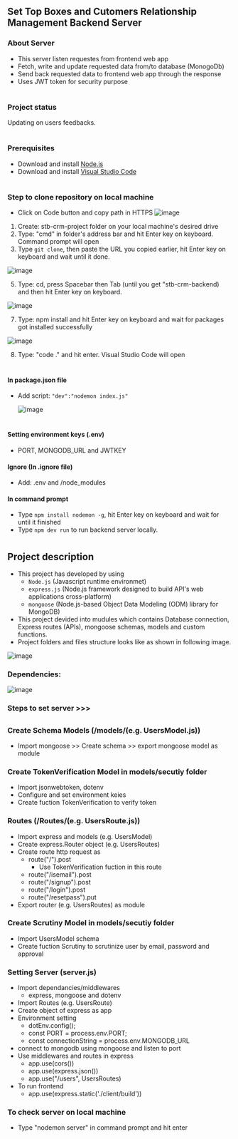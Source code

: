 ## Set Top Boxes and Cutomers Relationship Management Backend Server

### About Server
- This server listen requestes from frontend web app
- Fetch, write and update requested data from/to database (MonogoDb)
- Send back requested data to frontend web app through the response
- Uses JWT token for security purpose
#

### Project status
Updating on users feedbacks.
#

### Prerequisites
- Download and install [Node.js](https://nodejs.org/en/download)
- Download and install [Visual Studio Code](https://code.visualstudio.com/download)
#

### Step to clone repository on local machine
- Click on Code button and copy path in HTTPS
![image](https://github.com/rameshgchavan/stb-crm-backend/assets/109573381/db7bb81e-f152-4498-ae21-44cf435b9a8f)

1. Create: stb-crm-project folder on your local machine's desired drive
2. Type: "cmd" in folder's address bar and hit Enter key on keyboard. Command prompt will open
3. Type `git clone`, then paste the URL you copied earlier, hit Enter key on keyboard and wait until it done.

![image](https://github.com/rameshgchavan/stb-crm-backend/assets/109573381/135d5fa0-0732-4633-b479-6c3bcfa5ce9c)

5. Type: cd, press Spacebar then Tab (until you get "stb-crm-backend) and then hit Enter key on keyboard.

![image](https://github.com/rameshgchavan/stb-crm-backend/assets/109573381/4cbe3f9f-7c61-4655-bdbc-63211a34cda8)

7. Type: npm install and hit Enter key on keyboard and wait for packages got installed successfully

![image](https://github.com/rameshgchavan/stb-crm-backend/assets/109573381/c9462143-1aa1-401f-8605-72d71377194e)

8. Type: "code ." and hit enter. Visual Studio Code will open
#

#### In package.json file
- Add script: `"dev":"nodemon index.js"`

  ![image](https://github.com/rameshgchavan/stb-crm-backend/assets/109573381/0d8f0f32-6762-4346-a577-bfc96c0be2f6)
#

#### Setting environment keys (.env)
- PORT, MONGODB_URL and JWTKEY

#### Ignore (In .ignore file)
- Add: .env and /node_modules

#### In command prompt 
- Type `npm install nodemon -g`, hit Enter key on keyboard and wait for until it finished
- Type `npm dev run` to run backend server locally.
#

## Project description
- This project has developed by using
     - `Node.js` (Javascript runtime environmet)
     - `express.js` (Node.js framework designed to build API's web applications cross-platform)
     - `mongoose` (Node.js-based Object Data Modeling (ODM) library for MongoDB)
- This project devided into mudules which contains Database connection, Express routes (APIs), mongoose schemas, models and custom functions.
- Project folders and files structure looks like as shown in following image.

![image](https://github.com/rameshgchavan/stb-crm-backend/assets/109573381/0527aa36-6073-4219-b673-eb7cd28c762b)

### Dependencies: 
![image](https://github.com/rameshgchavan/stb-crm-backend/assets/109573381/8b8fd63a-4d3c-43f6-b8fa-0f7c27a98aae)

### Steps to set server >>>
##


### Create Schema Models (/models/(e.g. UsersModel.js))
- Import mongoose >> Create schema >> export mongoose model as module

### Create TokenVerification Model in models/secutiy folder
- Import jsonwebtoken, dotenv
- Configure and set environment keies
- Create fuction TokenVerification to verify token

### Routes (/Routes/(e.g. UsersRoute.js))
- Import express and models (e.g. UsersModel)
- Create express.Router object (e.g. UsersRoutes)
- Create route http request as
  - route("/").post
    - Use TokenVerification fuction in this route
  - route("/isemail").post
  - route("/signup").post
  - route("/login").post
  - route("/resetpass").put 
- Export router (e.g. UsersRoutes) as module

### Create Scrutiny Model in models/secutiy folder
- Import UsersModel schema
- Create fuction Scrutiny to scrutinize user by email, password and approval

### Setting Server (server.js)
- Import dependancies/middlewares
  - express, mongoose and dotenv
- Import Routes (e.g. UsersRoute)
- Create object of express as app 
- Environment setting
  - dotEnv.config();
  - const PORT = process.env.PORT;
  - const connectionString = process.env.MONGODB_URL
- connect to mongodb using mongoose and listen to port
- Use middlewares and routes in express
  - app.use(cors())
  - app.use(express.json())
  - app.use("/users", UsersRoutes)
- To run frontend
  - app.use(express.static('./client/build'))

### To check server on local machine
- Type "nodemon server" in command prompt and hit enter 




